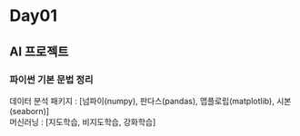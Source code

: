# Day01

## AI 프로젝트

### 파이썬 기본 문법 정리
데이터 분석 패키지 : [넘파이(numpy), 판다스(pandas), 맵플로립(matplotlib), 시본(seaborn)]  
머신러닝 : [지도학습, 비지도학습, 강화학습]  
